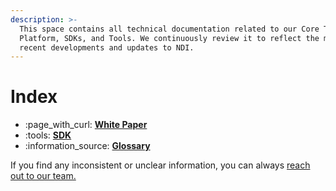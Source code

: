 ```yaml
---
description: >-
  This space contains all technical documentation related to our Core Tech
  Platform, SDKs, and Tools. We continuously review it to reflect the most
  recent developments and updates to NDI.
---
```


# Index

* :page\_with\_curl: [**White Paper**](broken-reference)
* :tools: [**SDK**](broken-reference)
* :information\_source: [**Glossary**](broken-reference)

If you find any inconsistent or unclear information, you can always [reach out to our team. ](https://ndi.video/resources/get-in-touch/)
